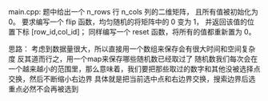 main.cpp:
题中给出一个 n_rows 行 n_cols 列的二维矩阵，
且所有值被初始化为 0。
要求编写一个 flip 函数，均匀随机的将矩阵中的 0 变为 1，
并返回该值的位置下标 [row_id,col_id]；
同样编写一个 reset 函数，将所有的值都重新置为 0。

思路：
考虑到数据量很大，所以直接用一个数组来保存会有很大时间和空间复杂度
反其道而行之，用一个map来保存哪些随机数已经取过了
随机数我们每次会在一个越来越小的范围里，那么意味着，我们要把那些取过的数字和其他没被选择点交换，然后不断缩小右边界
具体就是把当前选中点和右边界交换，搜索边界后选重点必然不会再被选到
